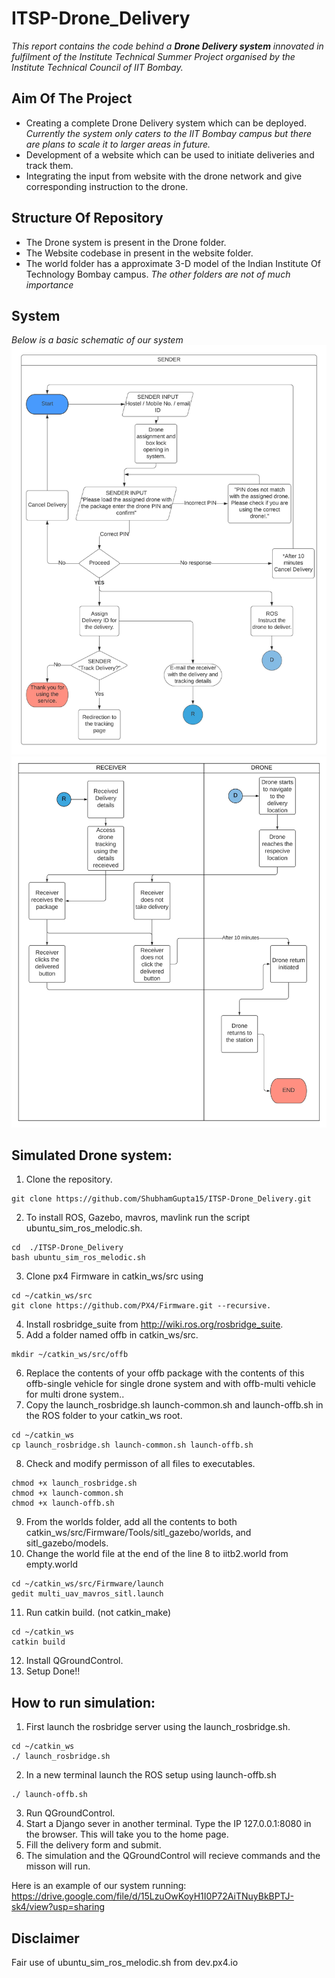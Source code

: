 # ITSP-Drone_Delivery

*This report contains the code behind a **Drone Delivery system** innovated in fulfilment of the Institute Technical Summer Project organised by the Institute Technical Council of IIT Bombay.*
## Aim Of The Project
* Creating a complete Drone Delivery system which can be deployed.
*Currently the system only caters to the IIT Bombay campus but there are plans to scale it to larger areas in future.*
* Development of a website which can be used to initiate deliveries and track them.
* Integrating the input from website with the drone network and give corresponding instruction to the drone.
## Structure Of Repository
* The Drone system is present in the Drone folder.
* The Website codebase in present in the website folder.
* The world folder has a approximate 3-D model of the Indian Institute Of Technology Bombay campus.
*The other folders are not of much importance*
## System
*Below is a basic schematic of our system*
![flow](./diagrams/Sender_flow.jpeg)
![flow](./diagrams/Drone_and_receiver_flow.jpeg)

 ## Simulated Drone system:
 1. Clone the repository.
 ```
 git clone https://github.com/ShubhamGupta15/ITSP-Drone_Delivery.git
 ```
 2. To install ROS, Gazebo, mavros, mavlink run the script ubuntu_sim_ros_melodic.sh.
 ```
 cd  ./ITSP-Drone_Delivery
 bash ubuntu_sim_ros_melodic.sh 
 ```
 3. Clone px4 Firmware in catkin_ws/src using 
 ```
 cd ~/catkin_ws/src
 git clone https://github.com/PX4/Firmware.git --recursive.
 ```
 4. Install rosbridge_suite from http://wiki.ros.org/rosbridge_suite.
 5. Add a folder named offb in catkin_ws/src.
 ```
 mkdir ~/catkin_ws/src/offb
 ```
 6. Replace the contents of your offb package with the contents of this offb-single vehicle for single drone system and with offb-multi vehicle for multi drone system..
 7. Copy the launch_rosbridge.sh launch-common.sh and launch-offb.sh in the ROS folder to your catkin_ws root.
 ```
 cd ~/catkin_ws
 cp launch_rosbridge.sh launch-common.sh launch-offb.sh 
 ```
 8. Check and modify permisson of all files to executables.
 ```
 chmod +x launch_rosbridge.sh
 chmod +x launch-common.sh
 chmod +x launch-offb.sh
 ```
 9. From the worlds folder, add all the contents to both catkin_ws/src/Firmware/Tools/sitl_gazebo/worlds, and sitl_gazebo/models.
 10. Change the world file at the end of the line 8 to iitb2.world from empty.world
 ````
 cd ~/catkin_ws/src/Firmware/launch
 gedit multi_uav_mavros_sitl.launch
 ```` 
 11. Run catkin build. (not catkin_make)
 ```
 cd ~/catkin_ws
 catkin build
 ```
 12. Install QGroundControl.
 13. Setup Done!!
## How to run simulation:
1. First launch the rosbridge server using the launch_rosbridge.sh.
```
cd ~/catkin_ws
./ launch_rosbridge.sh
```
2. In a new terminal launch the ROS setup using launch-offb.sh
```
./ launch-offb.sh
```
3. Run QGroundControl.
4. Start a Django sever in another terminal. Type the IP 127.0.0.1:8080 in the browser. This will take you to the home page. 
5. Fill the delivery form and submit.
6. The simulation and the QGroundControl will recieve commands and the misson will run.

Here is an example of our system running:
https://drive.google.com/file/d/15LzuOwKoyH1I0P72AiTNuyBkBPTJ-sk4/view?usp=sharing
## Disclaimer
Fair use of ubuntu_sim_ros_melodic.sh from dev.px4.io
